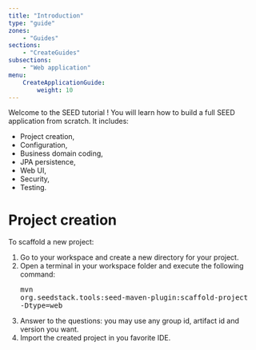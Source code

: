 ```yaml
---
title: "Introduction"
type: "guide"
zones:
    - "Guides"
sections:
    - "CreateGuides"
subsections:
    - "Web application"
menu:
    CreateApplicationGuide:
        weight: 10
---
```


Welcome to the SEED tutorial ! You will learn how to build a full SEED application from scratch. It includes:

* Project creation,
* Configuration,
* Business domain coding,
* JPA persistence,
* Web UI,
* Security,
* Testing.

# Project creation

To scaffold a new project:

1. Go to your workspace and create a new directory for your project.
2. Open a terminal in your workspace folder and execute the following command:
  <br/> <pre>mvn org.seedstack.tools:seed-maven-plugin:scaffold-project -Dtype=web</pre>
3. Answer to the questions: you may use any group id, artifact id and version you want.
4. Import the created project in you favorite IDE.